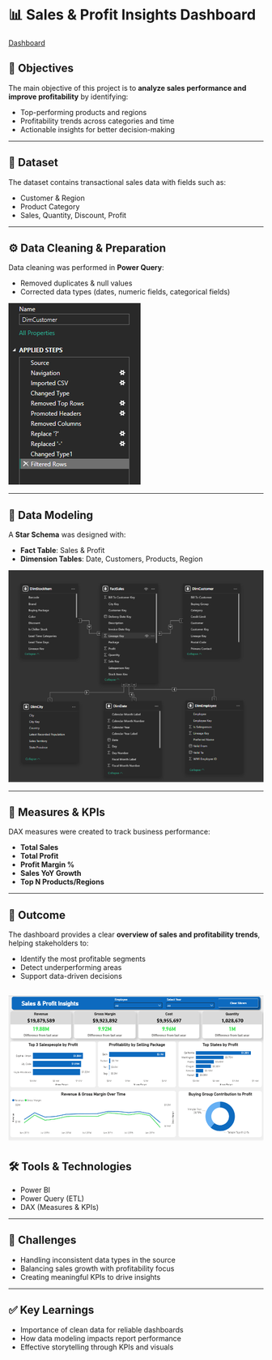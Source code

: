 # 📊 Sales & Profit Insights Dashboard

[Dashboard](Resources/Dashboard.gif)

## 🎯 Objectives

The main objective of this project is to **analyze sales performance and improve profitability** by identifying:

- Top-performing products and regions
- Profitability trends across categories and time
- Actionable insights for better decision-making

---

## 📂 Dataset

The dataset contains transactional sales data with fields such as:

- Customer & Region
- Product Category
- Sales, Quantity, Discount, Profit

---

## ⚙️ Data Cleaning & Preparation

Data cleaning was performed in **Power Query**:

- Removed duplicates & null values
- Corrected data types (dates, numeric fields, categorical fields)

![PowerQuery](Resources/Power_Query_Customer.png)

---

## 🔗 Data Modeling

A **Star Schema** was designed with:

- **Fact Table**: Sales & Profit
- **Dimension Tables**: Date, Customers, Products, Region

![DateModeling](Resources/Data%20Modelling.png)

---

## 📐 Measures & KPIs

DAX measures were created to track business performance:

- **Total Sales**
- **Total Profit**
- **Profit Margin %**
- **Sales YoY Growth**
- **Top N Products/Regions**

---

## 🚀 Outcome

The dashboard provides a clear **overview of sales and profitability trends**, helping stakeholders to:

- Identify the most profitable segments
- Detect underperforming areas
- Support data-driven decisions

## ![overview](Resources/Overview%20Page.PNG)

## 🛠️ Tools & Technologies

- Power BI
- Power Query (ETL)
- DAX (Measures & KPIs)

---

## 🚧 Challenges

- Handling inconsistent data types in the source
- Balancing sales growth with profitability focus
- Creating meaningful KPIs to drive insights

---

## ✅ Key Learnings

- Importance of clean data for reliable dashboards
- How data modeling impacts report performance
- Effective storytelling through KPIs and visuals
